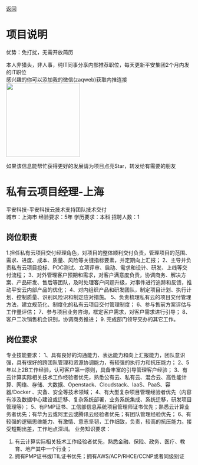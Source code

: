 [返回](../)

# 项目说明

优势：免打扰，无需开放简历

本人非猎头，非人事，纯IT同事分享内部推荐职位，每天更新平安集团2个月内发的IT职位  
感兴趣的你可以添加我的微信(zaqweb)获取内推连接  
<img src="https://github.com/zaqweb/PA-IT-JOBS/blob/master/WechatICode.jpeg"  height="200" width="200">

如果该信息能帮忙获得更好的发展请为项目点亮Star，转发给有需要的朋友

# 私有云项目经理-上海
平安科技-平安科技云技术支持团队技术交付  
城市：上海市 经验要求：5年 学历要求：本科  招聘人数：1

## 岗位职责
1.担任私有云项目交付经理角色，对项目的整体顺利交付负责，管理项目的范围、需求、进度、成本、质量、风险等关键指标要素，并定期向上汇报；
2、主导并负责私有云项目投标、POC测试、立项评审、启动、需求和设计、研发、上线等交付流程；
3、对外管理客户预期和需求，对客户满意度负责，协调商务、解决方案、产品研发、售后等团队，及时处理客户问题升级，对事件进行追踪和反馈，推动平安云内部产品的优化；
4、对内组织产品和研发团队，制定项目计划、执行计划、控制质量、识别风险识和制定应对措施。
5、负责梳理私有云的项目交付管理方法，建立规范化、制度化的私有云项目交付管理制度；
6、参与售前方案评估与工作量评估；
7、参与项目业务咨询，框定客户需求，对客户需求进行引导；
8、客户二次销售机会识别，协调商务推进；
9. 完成部门领导交办的其它工作。

## 岗位要求
专业技能要求：
1、具有良好的沟通能力、表达能力和向上汇报能力，团队意识强，具有很好的跨团队管理和资源协调能力，有较强的执行力和抗压能力；
2、5年以上2B工作经验，认可客户第一原则，具备丰富的引导管理客户经验；
3、有云计算实际相关技术工作经验者优先，熟悉公有云、私有云、混合云、高性能计算、网络、存储、大数据、Openstack、Cloudstack、IaaS、PaaS、容器/Docker 、灾备、安全等技术领域；
4、有大型复杂项目管理经验者优先（内容有涉及数据中心建设或迁移、复杂系统部署，业务系统集成、系统迁移，研发项目管理等）；
5、有PMP证书、工信部信息系统项目管理师证书优先；熟悉云计算业务者优先；有华为云或阿里云或腾讯云经验者优先；有团队管理经验优先； 
6、有较强的逻辑思维能力、有激情、意志坚韧，工作细致，负责，较高的抗压能力。接受短期出差，工作地点深圳。
业务知识要求：
1. 有云计算实际相关技术工作经验者优先，熟悉金融、保险、政务、医疗、教育、地产其中一个行业；
2. 拥有PMP证书或ITIL证书优先；拥有AWS/ACP/RHCE/CCNP或者同级别证





